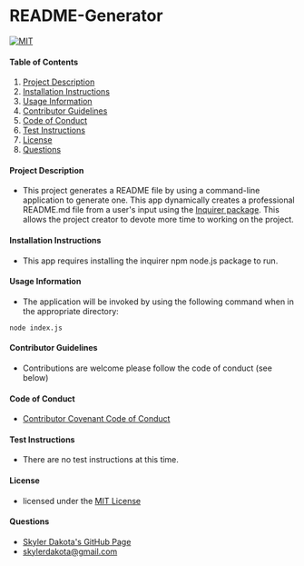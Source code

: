 # README-Generator

[![MIT](https://img.shields.io/badge/License%20MIT-blue.svg)](Develop/LICENSE.txt)

#### Table of Contents

1. [Project Description](#project-description)
2. [Installation Instructions](#installation-instructions)
3. [Usage Information](#usage-information)
4. [Contributor Guidelines](#contributor-guidelines)
5. [Code of Conduct](#code-of-conduct)
6. [Test Instructions](#test-instructions)
7. [License](#license)
8. [Questions](#questions)

#### Project Description

* This project generates a README file by using a command-line application to generate one. This app dynamically creates a professional README.md file from a user's input using the [Inquirer package](https://www.npmjs.com/package/inquirer). This allows the project creator to devote more time to working on the project.

#### Installation Instructions

* This app requires installing the inquirer npm node.js package to run.

#### Usage Information

* The application will be invoked by using the following command when in the appropriate directory:

```
node index.js
```

#### Contributor Guidelines

* Contributions are welcome please follow the code of conduct (see below)

#### Code of Conduct

* [Contributor Covenant Code of Conduct](https://www.contributor-covenant.org/version/2/0/code_of_conduct/code_of_conduct.md)

#### Test Instructions

* There are no test instructions at this time.

#### License

* licensed under the [MIT License](Develop/LICENSE.txt)

#### Questions

* [Skyler Dakota's GitHub Page](http://github.com/skylerdakota)
* skylerdakota@gmail.com
